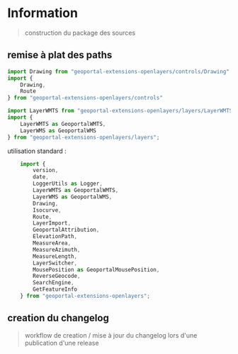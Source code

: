 # Information

> construction du package des sources

## remise à plat des paths

```js
import Drawing from "geoportal-extensions-openlayers/controls/Drawing"
import {
    Drawing,
    Route
} from "geoportal-extensions-openlayers/controls"

import LayerWMTS from "geoportal-extensions-openlayers/layers/LayerWMTS";
import {
    LayerWMTS as GeoportalWMTS,
    LayerWMS as GeoportalWMS
} from "geoportal-extensions-openlayers/layers";
```

utilisation standard :

```js
    import {
        version,
        date,
        LoggerUtils as Logger,
        LayerWMTS as GeoportalWMTS,
        LayerWMS as GeoportalWMS,
        Drawing,
        Isocurve,
        Route,
        LayerImport,
        GeoportalAttribution,
        ElevationPath,
        MeasureArea,
        MeasureAzimuth,
        MeasureLength,
        LayerSwitcher,
        MousePosition as GeoportalMousePosition,
        ReverseGeocode,
        SearchEngine,
        GetFeatureInfo
    } from "geoportal-extensions-openlayers";
```

## creation du changelog

> workflow de creation / mise à jour du changelog lors d'une publication d'une release

